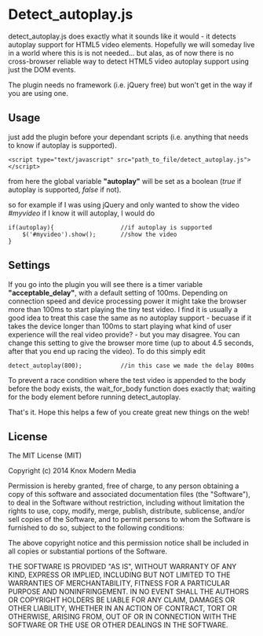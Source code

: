 Detect_autoplay.js
=========

detect_autoplay.js does exactly what it sounds like it would - it detects autoplay support for HTML5 video elements. Hopefully we will someday live in a world where this is is not needed... but alas, as of now there is no cross-browser 
reliable way to detect HTML5 video autoplay support using just the DOM events. 

The plugin needs no framework (i.e. jQuery free) but won't get in the way if you are using one.

Usage
----
just add the plugin before your dependant scripts (i.e. anything that needs to know if autoplay is supported).
    
    <script type="text/javascript" src="path_to_file/detect_autoplay.js"></script>
from here the global variable **"autoplay"**  will be set as a boolean (*true* if autoplay is supported, *false* if not).

so for example if I was using jQuery and only wanted to show the video *#myvideo* if I know it will autoplay, I would do

    if(autoplay){                   //if autoplay is supported 
        $('#myvideo').show();       //show the video
    }
    
    
Settings
----
If you go into the plugin you will see there is a timer variable **"acceptable_delay"**, with a default setting of 100ms. Depending on connection speed and device processing power it might take the browser more than 100ms to start playing the tiny test video. I find it is usually a good idea to treat this case the same as no autoplay support - becuase if it takes the device longer than 100ms to start playing what kind of user experience will the real video provide? - but you may disagree. You can change this setting to give the browser more time (up to about 4.5 seconds, after that you end up racing the video). To do this simply edit 
    
    detect_autoplay(800);           //in this case we made the delay 800ms

To prevent a race condition where the test video is appended to the body before the body exists, the wait_for_body function does exactly that; waiting for the body element before running detect_autoplay. 

That's it. Hope this helps a few of you create great new things on the web!

License
----

The MIT License (MIT)

Copyright (c) 2014 Knox Modern Media

Permission is hereby granted, free of charge, to any person obtaining a copy
of this software and associated documentation files (the "Software"), to deal
in the Software without restriction, including without limitation the rights
to use, copy, modify, merge, publish, distribute, sublicense, and/or sell
copies of the Software, and to permit persons to whom the Software is
furnished to do so, subject to the following conditions:

The above copyright notice and this permission notice shall be included in
all copies or substantial portions of the Software.

THE SOFTWARE IS PROVIDED "AS IS", WITHOUT WARRANTY OF ANY KIND, EXPRESS OR
IMPLIED, INCLUDING BUT NOT LIMITED TO THE WARRANTIES OF MERCHANTABILITY,
FITNESS FOR A PARTICULAR PURPOSE AND NONINFRINGEMENT. IN NO EVENT SHALL THE
AUTHORS OR COPYRIGHT HOLDERS BE LIABLE FOR ANY CLAIM, DAMAGES OR OTHER
LIABILITY, WHETHER IN AN ACTION OF CONTRACT, TORT OR OTHERWISE, ARISING FROM,
OUT OF OR IN CONNECTION WITH THE SOFTWARE OR THE USE OR OTHER DEALINGS IN
THE SOFTWARE.


